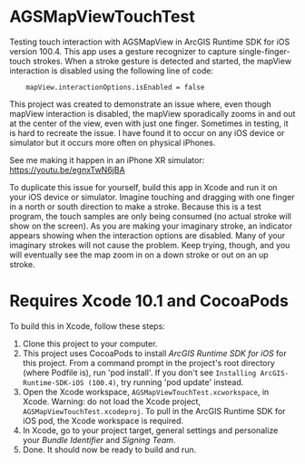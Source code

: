 # AGSMapViewTouchTest
Testing touch interaction with AGSMapView in ArcGIS Runtime SDK for iOS version 100.4. This app uses a gesture recognizer to capture single-finger-touch strokes. When a stroke gesture is detected and started, the mapView interaction is disabled using the following line of code:
```
    mapView.interactionOptions.isEnabled = false
```

This project was created to demonstrate an issue where, even though mapView interaction is disabled, the mapView sporadically zooms in and out at the center of the view, even with just one finger. Sometimes in testing, it is hard to recreate the issue. I have found it to occur on any iOS device or simulator but it occurs more often on physical iPhones.

See me making it happen in an iPhone XR simulator: https://youtu.be/egnxTwN6jBA

To duplicate this issue for yourself, build this app in Xcode and run it on your iOS device or simulator. Imagine touching and dragging with one finger in a north or south direction to make a stroke. Because this is a test program, the touch samples are only being consumed (no actual stroke will show on the screen). As you are making your imaginary stroke, an indicator appears showing when the interaction options are disabled. Many of your imaginary strokes will not cause the problem. Keep trying, though, and you will eventually see the map zoom in on a down stroke or out on an up stroke.

# Requires Xcode 10.1 and CocoaPods
To build this in Xcode, follow these steps:
1. Clone this project to your computer.
2. This project uses CocoaPods to install _ArcGIS Runtime SDK for iOS_ for this project. From a command prompt in the project's root directory (where Podfile is), run 'pod install'. If you don't see `Installing ArcGIS-Runtime-SDK-iOS (100.4)`, try running 'pod update' instead.
3. Open the Xcode workspace, `AGSMapViewTouchTest.xcworkspace`, in Xcode. Warning: do not load the Xcode project, `AGSMapViewTouchTest.xcodeproj`. To pull in the ArcGIS Runtime SDK for iOS pod, the Xcode workspace is required.
4. In Xcode, go to your project target, general settings and personalize your _Bundle Identifier_ and _Signing Team_.
5. Done. It should now be ready to build and run.

